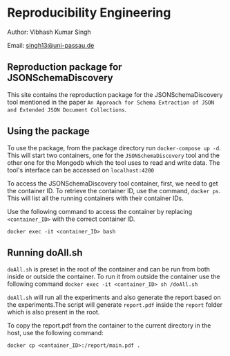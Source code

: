 # Reproducibility Engineering

Author: Vibhash Kumar Singh

Email: singh13@uni-passau.de

## Reproduction package for JSONSchemaDiscovery

This site contains the reproduction package for the JSONSchemaDiscovery tool mentioned in the paper `An Approach for Schema Extraction of JSON and Extended JSON Document Collections`. 

## Using the package

To use the package, from the package directory run `docker-compose up -d`. This will start two containers, one for the `JSONSchemaDiscovery` tool and the other one for the Mongodb which the tool uses to read and write data. The tool's interface can be accessed on `localhost:4200`

To access the JSONSchemaDiscovery tool container, first, we need to get the container ID. To retrieve the container ID, use the command, `docker ps`. This will list all the running containers with their container IDs.

Use the following command to access the container by replacing `<container_ID>` with the correct container ID.

`docker exec -it <container_ID> bash`

## Running doAll.sh
`doAll.sh` is preset in the root of the container and can be run from both inside or outside the container. To run it from outside the container use the following command
`docker exec -it <container_ID> sh /doAll.sh`

`doAll.sh` will run all the experiments and also generate the report based on the experiments.The script will generate `report.pdf` inside the `report` folder which is also present in the root. 

To copy the report.pdf from the container to the current directory in the host, use the following command:

`docker cp <container_ID>:/report/main.pdf .`
